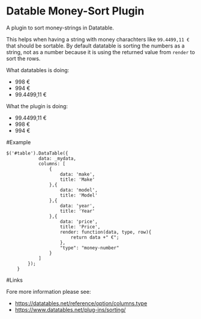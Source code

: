Datable Money-Sort Plugin
============
A plugin to sort money-strings in Datatable.

This helps when having a string with money charachters like `99.4499,11 €` that should be sortable. 
By default datatable is sorting the numbers as a string, not as a number because it is using the returned value from `render` to sort the rows.

What datatables is doing:

- 998 €
- 994 €
- 99.4499,11 €

What the plugin is doing:


- 99.4499,11 €
- 998 €
- 994 €

#Example

```JS
$('#table').DataTable({
			data: _mydata,
			columns: [
				{
					data: 'make',
					title: 'Make'
				},{
					data: 'model',
					title: 'Model'
				},{
					data: 'year',
					title: 'Year'
				},{
					data: 'price',
					title: 'Price',
					render: function(data, type, row){
						return data +" €";
					},
					"type": "money-number" 
				}
			]
		});
	}
```

#Links

Fore more information please see:

- https://datatables.net/reference/option/columns.type
- https://www.datatables.net/plug-ins/sorting/